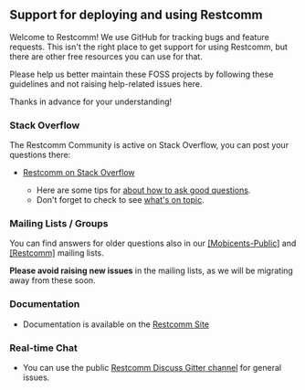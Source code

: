## Support for deploying and using Restcomm 

Welcome to Restcomm! We use GitHub for tracking bugs and feature requests. 
This isn't the right place to get support for using Restcomm, but there are other free resources you can use
for that.

Please help us better maintain these FOSS projects by following these guidelines and not raising help-related issues here. 

Thanks in advance for your understanding!

### Stack Overflow

The Restcomm Community is active on Stack Overflow, you can post your questions there: 

* [Restcomm on Stack Overflow](http://stackoverflow.com/questions/tagged/restcomm)

  * Here are some tips for [about how to ask good questions](http://stackoverflow.com/help/how-to-ask).
  * Don't forget to check to see [what's on topic](http://stackoverflow.com/help/on-topic).

### Mailing Lists / Groups

You can find answers for older questions also in our 
[[Mobicents-Public]](https://groups.google.com/forum/#!forum/mobicents-public) 
and [[Restcomm]](https://groups.google.com/forum/#!forum/restcomm) mailing lists. 

**Please avoid raising new issues** in the mailing lists, as we will be migrating away from these soon. 

### Documentation 

* Documentation is available on the [Restcomm Site](https://www.restcomm.com/docs/) 


### Real-time Chat

* You can use the public [Restcomm Discuss Gitter channel](https://gitter.im/RestComm/Restcomm-discuss) for general issues.



<!---
Inspired from https://github.com/kubernetes/kubernetes/blob/master/SUPPORT.md
--> 
